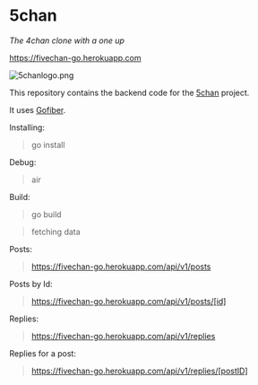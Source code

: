# 5chan

_The 4chan clone with a one up_

https://fivechan-go.herokuapp.com

![5chanlogo.png](https://5chan.vercel.app/favicon.png)

This repository contains the backend code for the [5chan](https://github.com/100lvlmaster/5chan) project.

It uses [Gofiber](https://github.com/gofiber/fiber).

Installing:

> go install

Debug:

> air

Build:

> go build

> fetching data

Posts:

> https://fivechan-go.herokuapp.com/api/v1/posts

Posts by Id:

> https://fivechan-go.herokuapp.com/api/v1/posts/[id]

Replies:

> https://fivechan-go.herokuapp.com/api/v1/replies

Replies for a post:

> https://fivechan-go.herokuapp.com/api/v1/replies/[postID]
